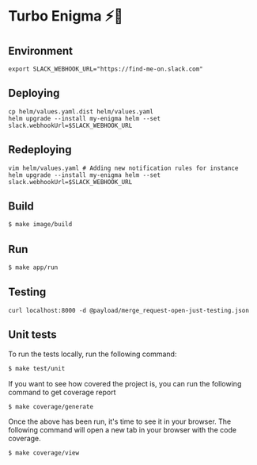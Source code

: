 Turbo Enigma ⚡️🔋
=================

Environment
-----------

```
export SLACK_WEBHOOK_URL="https://find-me-on.slack.com"
```

Deploying
---------

```
cp helm/values.yaml.dist helm/values.yaml
helm upgrade --install my-enigma helm --set slack.webhookUrl=$SLACK_WEBHOOK_URL
```

Redeploying
---------

```
vim helm/values.yaml # Adding new notification rules for instance
helm upgrade --install my-enigma helm --set slack.webhookUrl=$SLACK_WEBHOOK_URL
```

Build
-----

```sh
$ make image/build
```

Run
---

```sh
$ make app/run
```

Testing
-------

```
curl localhost:8000 -d @payload/merge_request-open-just-testing.json
```

Unit tests
----------

To run the tests locally, run the following command:

```sh
$ make test/unit
```

If you want to see how covered the project is, you can run the following command to get coverage report
```sh
$ make coverage/generate
```

Once the above has been run, it's time to see it in your browser. The following command will open a new tab in your browser with the code coverage.

```sh
$ make coverage/view
```
